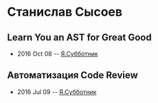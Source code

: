 # Станислав Сысоев

## Learn You an AST for Great Good
- 2016 Oct 08 -- [Я.Субботник](https://events.yandex.ru/lib/talks/4087/)    
## Автоматизация Code Review
- 2016 Jul 09 -- [Я.Субботник](https://events.yandex.ru/lib/talks/3677/)    
